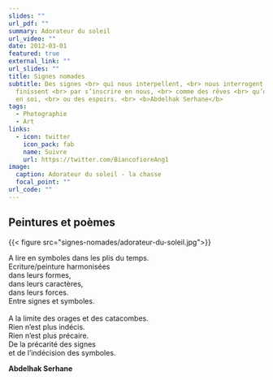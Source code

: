 ```yaml
---
slides: ""
url_pdf: ""
summary: Adorateur du soleil
url_video: ""
date: 2012-03-01
featured: true
external_link: ""
url_slides: ""
title: Signes nomades
subtitle: Des signes <br> qui nous interpellent, <br> nous interrogent <br> et
  finissent <br> par s’inscrire en nous, <br> comme des rêves <br> qu’on porte
  en soi, <br> ou des espoirs. <br> <b>Abdelhak Serhane</b>
tags:
  - Photographie
  - Art
links:
  - icon: twitter
    icon_pack: fab
    name: Suivre
    url: https://twitter.com/BiancofioreAng1
image:
  caption: Adorateur du soleil - la chasse
  focal_point: ""
url_code: ""
---
```

## Peintures et poèmes

{{< figure src="signes-nomades/adorateur-du-soleil.jpg">}}

A lire en symboles dans les plis du temps. <br>
Ecriture/peinture harmonisées <br>
dans leurs formes, <br>
dans leurs caractères, <br>
dans leurs forces. <br>
Entre signes et symboles. <br>\
A la limite des orages et des catacombes. <br>
Rien n’est plus indécis. <br>
Rien n’est plus précaire. <br>
De la précarité des signes <br>
et de l’indécision des symboles. <br>


<b>Abdelhak Serhane</b>